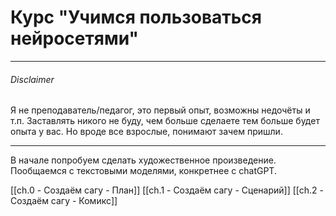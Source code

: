 
# Курс "Учимся пользоваться нейросетями"

---
###### Disclaimer
Я не преподаватель/педагог, это первый опыт, возможны недочёты и т.п. 
Заставлять никого не буду, чем больше сделаете тем больше будет опыта у вас. Но вроде все взрослые, понимают зачем пришли.

---
В начале попробуем сделать художественное произведение. 
Пообщаемся с текстовыми моделями, конкретнее с chatGPT.

[[ch.0 - Создаём сагу - План]]
[[ch.1 - Создаём сагу - Сценарий]]
[[ch.2 - Создаём сагу - Комикс]]

